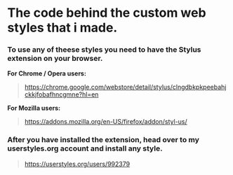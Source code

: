 # The code behind the custom web styles that i made.

### To use any of theese styles you need to have the Stylus extension on your browser.

**For Chrome / Opera users:**
> https://chrome.google.com/webstore/detail/stylus/clngdbkpkpeebahjckkjfobafhncgmne?hl=en

**For Mozilla users:**
> https://addons.mozilla.org/en-US/firefox/addon/styl-us/

### After you have installed the extension, head over to my userstyles.org account and install any style.

> https://userstyles.org/users/992379
